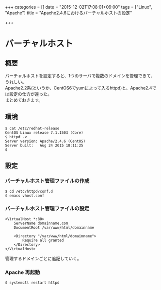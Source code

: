 +++
categories = []
date = "2015-12-02T17:08:01+09:00"
tags = ["Linux", "Apache"]
title = "Apache2.4.6におけるバーチャルホストの設定"

+++

# バーチャルホスト

## 概要
バーチャルホストを設定すると、1つのサーバで複数のドメインを管理できて、うれしい。  
Apache2.2系(というか、CentOS6でyumによって入るhttpd)と、Apache2.4では設定の仕方が違った。  
まとめておきます。

## 環境
    $ cat /etc/redhat-release
    CentOS Linux release 7.1.1503 (Core)
    $ httpd -v
    Server version: Apache/2.4.6 (CentOS)
    Server built:   Aug 24 2015 18:11:25
    $

## 設定
### バーチャルホスト管理ファイルの作成
    $ cd /etc/httpd/conf.d
    $ emacs vhost.conf 


### バーチャルホスト管理ファイルの設定
    <VirtualHost *:80>
        ServerName domainname.com
        DocumentRoot /var/www/html/domainname

        <Directory "/var/www/html/domainname">
            Require all granted
        </Directory>
    </VirtualHost>

管理するドメインごとに追記していく。


### Apache 再起動
    $ systemctl restart httpd

